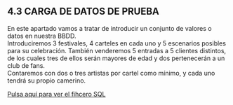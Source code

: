 ## 4.3 CARGA DE DATOS DE PRUEBA

En este apartado vamos a tratar de introducir un conjunto de valores o datos en nuestra BBDD.  
Introduciremos 3 festivales, 4 carteles en cada uno y 5 escenarios posibles para su celebración. También venderemos 5 entradas a 5 clientes distintos, de los cuales tres de ellos serán mayores de edad y dos pertenecerán a un club de fans.  
Contaremos con dos o tres artistas por cartel como mínimo, y cada uno tendrá su propio camerino.

[Pulsa aquí para ver el fihcero SQL](https://github.com/jmm-1999/QuevedoFest/blob/master/SQL/InsercionDatos.sql)

